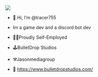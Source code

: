 <img align="center" src="https://github-readme-stats.vercel.app/api?username=tracer755&theme=highcontrast" />

- 👋 Hi, I’m @tracer755
- Im a game dev and a discord bot dev

- 👨‍💻Proudly Self-Employed 
- 🕹️BulletDrop Studios 
- ⚒️Jasonmediagroup 
- 📎 https://www.bulletdropstudios.com/
